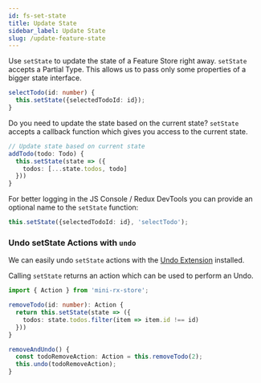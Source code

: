 ```yaml
---
id: fs-set-state
title: Update State
sidebar_label: Update State
slug: /update-feature-state
---
```

Use `setState` to update the state of a Feature Store right away.
`setState` accepts a Partial Type. This allows us to pass only some properties of a bigger state interface.
```ts title="todo-feature-store.ts"
selectTodo(id: number) {
  this.setState({selectedTodoId: id});
}
```
Do you need to update the state based on the current state?
`setState` accepts a callback function which gives you access to the current state.
```ts title="todo-feature-store.ts"
// Update state based on current state
addTodo(todo: Todo) {
  this.setState(state => ({
    todos: [...state.todos, todo]
  }))
}
```
For better logging in the JS Console / Redux DevTools you can provide an optional name to the `setState` function:

```ts
this.setState({selectedTodoId: id}, 'selectTodo');
```

### Undo setState Actions with `undo`
We can easily undo `setState` actions with the [Undo Extension](ext-undo-extension) installed.

Calling `setState` returns an action which can be used to perform an Undo.

```ts title="todo-feature-store.ts"
import { Action } from 'mini-rx-store';

removeTodo(id: number): Action {
  return this.setState(state => ({
    todos: state.todos.filter(item => item.id !== id)
  }))
}

removeAndUndo() {
  const todoRemoveAction: Action = this.removeTodo(2);
  this.undo(todoRemoveAction);   
}
```
